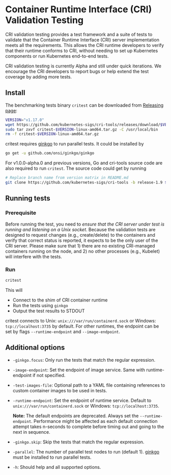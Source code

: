 # Container Runtime Interface (CRI) Validation Testing

CRI validation testing provides a test framework and a suite of tests to validate that the Container Runtime Interface (CRI) server implementation meets all the requirements. This allows the CRI runtime developers to verify that their runtime conforms to CRI, without needing to set up Kubernetes components or run Kubernetes end-to-end tests.

CRI validation testing is currently Alpha and still under quick iterations. We encourage the CRI developers to report bugs or help extend the test coverage by adding more tests.

## Install

The benchmarking tests binary `critest` can be downloaded from [Releasing page](https://github.com/kubernetes-sigs/cri-tools/releases):

```sh
VERSION="v1.17.0"
wget https://github.com/kubernetes-sigs/cri-tools/releases/download/$VERSION/critest-$VERSION-linux-amd64.tar.gz
sudo tar zxvf critest-$VERSION-linux-amd64.tar.gz -C /usr/local/bin
rm -f critest-$VERSION-linux-amd64.tar.gz
```

critest requires [ginkgo](https://github.com/onsi/ginkgo) to run parallel tests. It could be installed by

```sh
go get -u github.com/onsi/ginkgo/ginkgo
```

For v1.0.0-alpha.0 and previous versions, Go and cri-tools source code are also required to run `critest`. The source code could get by running

```sh
# Replace branch name from version matrix in README.md
git clone https://github.com/kubernetes-sigs/cri-tools -b release-1.9 $GOPATH/src/github.com/kubernetes-sigs/cri-tools
```

## Running tests

### Prerequisite

Before running the test, you need to _ensure that the CRI server under test is running and listening on a Unix socket_. Because the validation tests are designed to request changes (e.g., create/delete) to the containers and verify that correct status is reported, it expects to be the only user of the CRI server. Please make sure that 1) there are no existing CRI-managed containers running on the node, and 2) no other processes (e.g., Kubelet) will interfere with the tests.

### Run

```sh
critest
```

This will

- Connect to the shim of CRI container runtime
- Run the tests using `ginkgo`
- Output the test results to STDOUT

critest connects to Unix: `unix:///var/run/containerd.sock` or Windows: `tcp://localhost:3735` by default. For other runtimes, the endpoint can be set by flags `--runtime-endpoint` and `--image-endpoint`.

## Additional options

- `-ginkgo.focus`: Only run the tests that match the regular expression.
- `-image-endpoint`: Set the endpoint of image service. Same with runtime-endpoint if not specified.
- `-test-images-file`: Optional path to a YAML file containing references to custom container images to be used in tests.
- `-runtime-endpoint`: Set the endpoint of runtime service. Default to
  `unix:///var/run/containerd.sock` or Windows: `tcp://localhost:3735`.

  **Note:** The default endpoints are deprecated. Always set the
  `--runtime-endpoint`. Performance might be affected as each default
  connection attempt takes n-seconds to complete before timing out and going
  to the next in sequence.

- `-ginkgo.skip`: Skip the tests that match the regular expression.
- `-parallel`: The number of parallel test nodes to run (default 1). [ginkgo](https://github.com/onsi/ginkgo) must be installed to run parallel tests.
- `-h`: Should help and all supported options.
